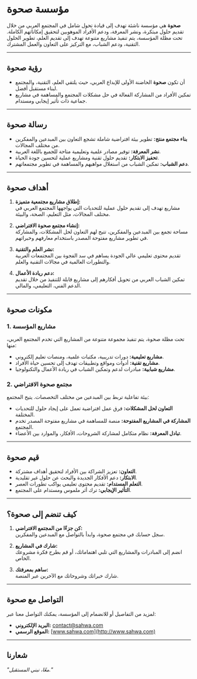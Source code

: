# مؤسسة صحوة  

**صحوة** هي مؤسسة ناشئة تهدف إلى قيادة تحول شامل في المجتمع العربي من خلال تقديم حلول مبتكرة، ونشر المعرفة، ودعم الأفراد الموهوبين لتحقيق إمكاناتهم الكاملة. تحت مظلة المؤسسة، يتم تنفيذ مشاريع متنوعة تهدف إلى تقديم العلم، تطوير الحلول التقنية، ودعم الشباب، مع التركيز على التعاون والعمل المشترك.

---

## **رؤية صحوة**  

- أن تكون **صحوة** الحاضنة الأولى للإبداع العربي، حيث يلتقي العلم، التقنية، والمجتمع لبناء مستقبل أفضل.  
- تمكين الأفراد من المشاركة الفعالة في حل مشكلات المجتمع والمساهمة في مشاريع جماعية ذات تأثير إيجابي ومستدام.  

---

## **رسالة صحوة**  

- **بناء مجتمع منتج:** تطوير بيئة افتراضية شاملة تشجع التعاون بين المبدعين والمفكرين من مختلف المجالات.  
- **نشر المعرفة:** توفير مصادر علمية وتعليمية متاحة للجميع باللغة العربية.  
- **تحفيز الابتكار:** تقديم حلول تقنية ومشاريع عملية لتحسين جودة الحياة.  
- **دعم الشباب:** تمكين الشباب من استغلال مواهبهم والمساهمة في تطوير مجتمعاتهم.  

---

## **أهداف صحوة**  

1. **إطلاق مشاريع مجتمعية متميزة:**  
   مشاريع تهدف إلى تقديم حلول عملية للتحديات التي يواجهها المجتمع العربي في مختلف المجالات، مثل التعليم، الصحة، والبيئة.  

2. **إنشاء مجتمع صحوة الافتراضي:**  
   مساحة تجمع بين المبدعين والمفكرين، تتيح لهم التعاون لحل المشكلات، والمشاركة في تطوير مشاريع مفتوحة المصدر باستخدام معارفهم وخبراتهم.  

3. **نشر العلم والتقنية:**  
   تقديم محتوى تعليمي عالي الجودة يساهم في سد الفجوة بين المجتمعات العربية والتطورات العالمية في مجالات التقنية والعلم.  

4. **دعم ريادة الأعمال:**  
   تمكين الشباب العربي من تحويل أفكارهم إلى مشاريع قابلة للتنفيذ من خلال تقديم الدعم الفني، التعليمي، والمالي.  

---

## **مكونات صحوة**  

### 1. **مشاريع المؤسسة**  
تحت مظلة صحوة، يتم تنفيذ مجموعة متنوعة من المشاريع التي تخدم المجتمع العربي، منها:  
- **مشاريع تعليمية:** دورات تدريبية، مكتبات علمية، ومنصات تعليم إلكتروني.  
- **مشاريع تقنية:** أدوات ومواقع وتطبيقات تهدف إلى تحسين حياة الأفراد.  
- **مشاريع شبابية:** مبادرات لدعم وتمكين الشباب في ريادة الأعمال والتكنولوجيا.  

### 2. **مجتمع صحوة الافتراضي**  
بيئة تفاعلية تربط بين المبدعين من مختلف التخصصات. يتيح المجتمع:  
- **التعاون لحل المشكلات:** فرق عمل افتراضية تعمل على إيجاد حلول للتحديات المختلفة.  
- **المشاركة في المشاريع المفتوحة:** منصة للمساهمة في مشاريع مفتوحة المصدر تخدم المجتمع.  
- **تبادل المعرفة:** نظام متكامل لمشاركة الشروحات، الأفكار، والموارد بين الأعضاء.  

---

## **قيم صحوة**  

- **التعاون:** تعزيز الشراكة بين الأفراد لتحقيق أهداف مشتركة.  
- **الابتكار:** دعم الأفكار الجديدة والبحث عن حلول غير تقليدية.  
- **التعلم المستدام:** تقديم محتوى تعليمي يواكب تطورات العصر.  
- **التأثير الإيجابي:** ترك أثر ملموس ومستدام على المجتمع.  

---

## **كيف تنضم إلى صحوة؟**  

1. **كن جزءًا من المجتمع الافتراضي:**  
   سجل حسابك في مجتمع صحوة، وابدأ بالتواصل مع المبدعين والمفكرين.  

2. **شارك في المشاريع:**  
   انضم إلى المبادرات والمشاريع التي تلبي اهتماماتك، أو قم بطرح فكرة مشروعك الخاص.  

3. **ساهم بمعرفتك:**  
   شارك خبراتك وشروحاتك مع الآخرين عبر المنصة.  

---

## **التواصل مع صحوة**  

لمزيد من التفاصيل أو للانضمام إلى المؤسسة، يمكنك التواصل معنا عبر:  
- **البريد الإلكتروني:** contact@sahwa.com  
- **الموقع الرسمي:** [www.sahwa.com](http://www.sahwa.com)  

---

## **شعارنا**  
*"معًا، نبني المستقبل."*
